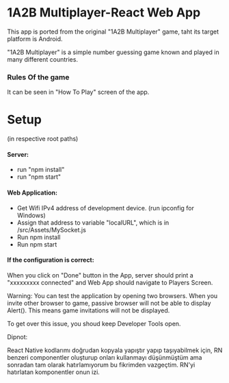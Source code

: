 # 1A2B Multiplayer-React Web App

This app is ported from the original "1A2B Multiplayer" game, taht its target platform is Android.

"1A2B Multiplayer" is a simple number guessing game known and played in many different countries.

### Rules Of the game
It can be seen in "How To Play" screen of the app.



# Setup
(in respective root paths)

#### Server:
- run "npm install"
- run "npm start"

#### Web Application:
- Get Wifi IPv4 address of development device. (run ipconfig for Windows)
- Assign that address to variable "localURL", which is in /src/Assets/MySocket.js
- Run npm install
- Run npm start

#### If the configuration is correct:

When you click on "Done" button in the App, server should print a "xxxxxxxxx connected" and Web App should navigate to Players Screen.


Warning:
You can test the application by opening two browsers. When you invite other browser to game, passive browser will not be able to display Alert(). This means game invitations will not be displayed.

To get over this issue, you shoud keep Developer Tools open.

Dipnot:

React Native kodlarımı doğrudan kopyala yapıştır yapıp taşıyabilmek için, RN benzeri componentler oluşturup onları kullanmayı düşünmüştüm ama sonradan tam olarak hatırlamıyorum bu fikrimden vazgeçtim. RN'yi hatırlatan komponentler onun izi.